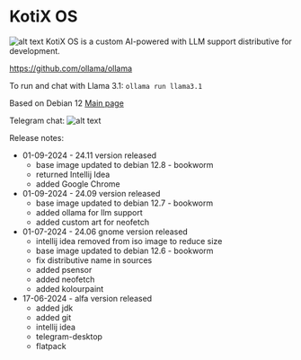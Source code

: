 # KotiX OS

![alt text](kotix.png)
KotiX OS is a custom AI-powered with LLM support distributive for development.

https://github.com/ollama/ollama

To run and chat with Llama 3.1:
`ollama run llama3.1`

Based on Debian 12
[Main page](https://nolfgk.github.io/KotiX-OS/)

Telegram chat:
![alt text](kotix_tg.jpg)

Release notes:

- 01-09-2024 - 24.11 version released
    - base image updated to debian 12.8 - bookworm
    - returned Intellij Idea
    - added Google Chrome
- 01-09-2024 - 24.09 version released
    - base image updated to debian 12.7 - bookworm
    - added ollama for llm support
    - added custom art for neofetch
- 01-07-2024 - 24.06 gnome version released
    - intellij idea removed from iso image to reduce size
    - base image updated to debian 12.6 - bookworm
    - fix distributive name in sources
    - added psensor
    - added neofetch
    - added kolourpaint
- 17-06-2024 - alfa version released
    - added jdk
    - added git
    - intellij idea
    - telegram-desktop
    - flatpack